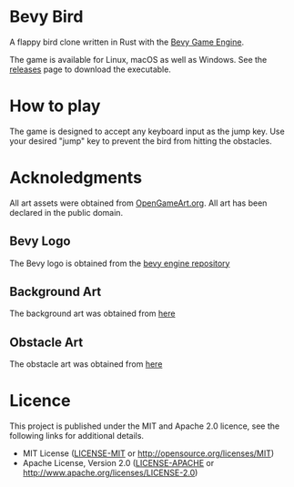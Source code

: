 # Bevy Bird

A flappy bird clone written in Rust with the [Bevy Game Engine](https://bevyengine.org/). 

The game is available for Linux, macOS as well as Windows. See the [releases](https://github.com/yuvashankar/bevy_bird/releases/) page to download the executable. 

# How to play

The game is designed to accept any keyboard input as the jump key. Use your desired "jump" key to prevent the bird from hitting the obstacles.

 # Acknoledgments
 All art assets were obtained from [OpenGameArt.org](https://opengameart.org/content/wooden-brick-tile-game-obstacle). All art has been declared in the public domain. 

## Bevy Logo
The Bevy logo is obtained from the [bevy engine repository](https://github.com/bevyengine/bevy/blob/main/assets/branding/icon.svg)

## Background Art
 The background art was obtained from [here](https://opengameart.org/content/pixel-art-backgrounds-mountain-and-forest-some-rather-ugly-looking-tiles)

## Obstacle Art
The obstacle art was obtained from [here](https://opengameart.org/content/wooden-brick-tile-game-obstacle) 

# Licence
This project is published under the MIT and Apache 2.0 licence, see the following links for additional details. 
* MIT License ([LICENSE-MIT](./LICENCE-MIT) or http://opensource.org/licenses/MIT)
* Apache License, Version 2.0 ([LICENSE-APACHE](./LICENCE-APACHE) or http://www.apache.org/licenses/LICENSE-2.0)
